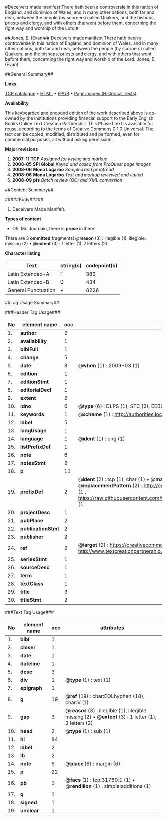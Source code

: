 #Deceivers made manifest There hath been a controversie in this nation of England, and dominion of Wales, and in many other nations, both far and near, between the people (by scorners) called Quakers, and the bishops, priests and clergy, and with others that went before them, concerning the right way and worship of the Lord.#

##Jones, E. (Evan)##
Deceivers made manifest There hath been a controversie in this nation of England, and dominion of Wales, and in many other nations, both far and near, between the people (by scorners) called Quakers, and the bishops, priests and clergy, and with others that went before them, concerning the right way and worship of the Lord.
Jones, E. (Evan)

##General Summary##

**Links**

[TCP catalogue](http://www.ota.ox.ac.uk/tcp/)  • 
[HTML](http://tei.it.ox.ac.uk/tcp/Texts-HTML/free/A47/A47034.html)  • 
[EPUB](http://tei.it.ox.ac.uk/tcp/Texts-EPUB/free/A47/A47034.epub) • 
[Page images (Historical Texts)](https://data.historicaltexts.jisc.ac.uk/view?pubId=eebo-99827342e&pageId=eebo-99827342e-31760-1)

**Availability**

This keyboarded and encoded edition of the
	       work described above is co-owned by the institutions
	       providing financial support to the Early English Books
	       Online Text Creation Partnership. This Phase I text is
	       available for reuse, according to the terms of Creative
	       Commons 0 1.0 Universal. The text can be copied,
	       modified, distributed and performed, even for
	       commercial purposes, all without asking permission.

**Major revisions**

1. __2007-11__ __TCP__ *Assigned for keying and markup*
1. __2008-05__ __SPi Global__ *Keyed and coded from ProQuest page images*
1. __2008-06__ __Mona Logarbo__ *Sampled and proofread*
1. __2008-06__ __Mona Logarbo__ *Text and markup reviewed and edited*
1. __2008-09__ __pfs__ *Batch review (QC) and XML conversion*

##Content Summary##

#####Body#####

1. Deceivers Made Manifeſt.

**Types of content**

  * Oh, Mr. Jourdain, there is **prose** in there!

There are 3 **ommitted** fragments! 
 @__reason__ (3) : illegible (1), illegible: missing (2)  •  @__extent__ (3) : 1 letter (1), 2 letters (2)

**Character listing**


|Text|string(s)|codepoint(s)|
|---|---|---|
|Latin Extended-A|ſ|383|
|Latin Extended-B|Ʋ|434|
|General Punctuation|•|8226|

##Tag Usage Summary##

###Header Tag Usage###

|No|element name|occ|attributes|
|---|---|---|---|
|1.|__author__|2||
|2.|__availability__|1||
|3.|__biblFull__|1||
|4.|__change__|5||
|5.|__date__|8| @__when__ (1) : 2009-03 (1)|
|6.|__edition__|1||
|7.|__editionStmt__|1||
|8.|__editorialDecl__|1||
|9.|__extent__|2||
|10.|__idno__|6| @__type__ (6) : DLPS (1), STC (2), EEBO-CITATION (1), PROQUEST (1), VID (1)|
|11.|__keywords__|1| @__scheme__ (1) : http://authorities.loc.gov/ (1)|
|12.|__label__|5||
|13.|__langUsage__|1||
|14.|__language__|1| @__ident__ (1) : eng (1)|
|15.|__listPrefixDef__|1||
|16.|__note__|6||
|17.|__notesStmt__|2||
|18.|__p__|11||
|19.|__prefixDef__|2| @__ident__ (2) : tcp (1), char (1)  •  @__matchPattern__ (2) : ([0-9\-]+):([0-9IVX]+) (1), (.+) (1)  •  @__replacementPattern__ (2) : http://eebo.chadwyck.com/downloadtiff?vid=$1&page=$2 (1), https://raw.githubusercontent.com/textcreationpartnership/Texts/master/tcpchars.xml#$1 (1)|
|20.|__projectDesc__|1||
|21.|__pubPlace__|2||
|22.|__publicationStmt__|2||
|23.|__publisher__|2||
|24.|__ref__|2| @__target__ (2) : https://creativecommons.org/publicdomain/zero/1.0/ (1), http://www.textcreationpartnership.org/docs/. (1)|
|25.|__seriesStmt__|1||
|26.|__sourceDesc__|1||
|27.|__term__|1||
|28.|__textClass__|1||
|29.|__title__|3||
|30.|__titleStmt__|2||


###Text Tag Usage###

|No|element name|occ|attributes|
|---|---|---|---|
|1.|__bibl__|1||
|2.|__closer__|1||
|3.|__date__|1||
|4.|__dateline__|1||
|5.|__desc__|3||
|6.|__div__|1| @__type__ (1) : text (1)|
|7.|__epigraph__|1||
|8.|__g__|19| @__ref__ (19) : char:EOLhyphen (18), char:V (1)|
|9.|__gap__|3| @__reason__ (3) : illegible (1), illegible: missing (2)  •  @__extent__ (3) : 1 letter (1), 2 letters (2)|
|10.|__head__|2| @__type__ (1) : sub (1)|
|11.|__hi__|84||
|12.|__label__|2||
|13.|__lb__|2||
|14.|__note__|6| @__place__ (6) : margin (6)|
|15.|__p__|22||
|16.|__pb__|1| @__facs__ (1) : tcp:31760:1 (1)  •  @__rendition__ (1) : simple:additions (1)|
|17.|__q__|1||
|18.|__signed__|1||
|19.|__unclear__|1||
